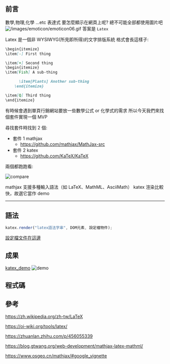 ## 前言

數學,物理,化學 ...etc 表達式
要怎麼顯示在網頁上呢? 總不可能全部都使用圖片吧
![/images/emoticon/emoticon06.gif](/images/emoticon/emoticon06.gif)
答案是 `Latex`

Latex 是一個非 WYSIWYG(所見即所得)的文字排版系統
格式會長這樣子:

```md
\begin{itemize}
\item[-] First thing

\item[+] Second thing
\begin{itemize}
\item[Fish] A sub-thing

      \item[Plants] Another sub-thing
    \end{itemize}

\item[Q] Third thing
\end{itemize}
```

有時候會遇到單頁行銷網站要放一些數學公式 or 化學式的需求
所以今天我們來找個套件實現一個 MVP

尋找套件時找到 2 個:

- 套件 1 mathjax
  - https://github.com/mathjax/MathJax-src
- 套件 2 katex
  - https://github.com/KaTeX/KaTeX

兩個都跑跑看:

![compare](https://drive.google.com/thumbnail?id=1nvW3YUwpyrgIbxerX8jE9Kzvd4EzrUE_&sz=w1366)

mathjax 支援多種輸入語法（如 LaTeX、MathML、AsciiMath）
katex 渲染比較快，故選它當作 demo

---

## 語法

```js
katex.render("latex語法字串", DOM元素, 設定檔物件);
```

[設定檔文件在這邊](https://katex.org/docs/options)

## 成果

[katex_demo](https://dpes8693.github.io/ithome-2024-ironman/day23/katex.html)
![demo](https://drive.google.com/thumbnail?id=13BpOg3I1wNe-ZaKNtPctV-0ZM53IINXW&sz=w1366)

## 程式碼

## 參考

https://zh.wikipedia.org/zh-tw/LaTeX

https://oi-wiki.org/tools/latex/

https://zhuanlan.zhihu.com/p/456055339

https://blog.gtwang.org/web-development/mathjax-latex-mathml/

https://www.osgeo.cn/mathjax/#google_vignette